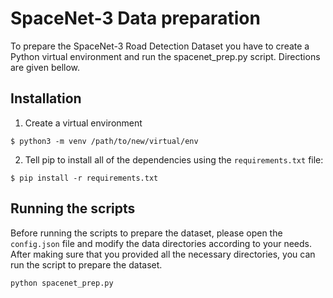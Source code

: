 #  SpaceNet-3 Data preparation
To prepare the SpaceNet-3 Road Detection Dataset you have to create a Python virtual environment and run the spacenet_prep.py script. Directions are given bellow.


## Installation


1. Create a virtual environment 
```
$ python3 -m venv /path/to/new/virtual/env
```
2. Tell pip to install all of the dependencies using the `requirements.txt` file:
```
$ pip install -r requirements.txt
```

## Running the scripts

Before running the scripts to prepare the dataset, please open the `config.json` file and modify the data directories according to your needs. After making sure that you provided all the necessary directories, you can run the script to prepare the dataset. 

```
python spacenet_prep.py
```